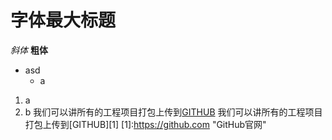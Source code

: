 # 字体最大标题
*斜体*
**粗体**
* asd
  * a
1. a
2. b
我们可以讲所有的工程项目打包上传到[GITHUB](https://github.com "GitHub官网")
我们可以讲所有的工程项目打包上传到[GITHUB][1]
[1]:https://github.com "GitHub官网"


